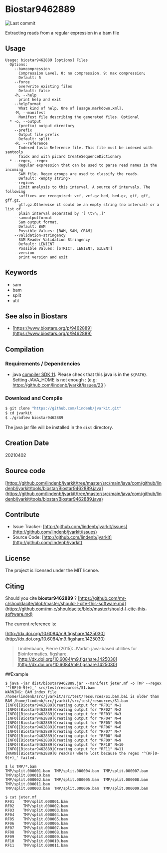 # Biostar9462889

![Last commit](https://img.shields.io/github/last-commit/lindenb/jvarkit.png)

Extracting reads from a regular expression in a bam file


## Usage

```
Usage: biostar9462889 [options] Files
  Options:
    --bamcompression
      Compression Level. 0: no compression. 9: max compression;
      Default: 5
    --force
      overwrite existing files
      Default: false
    -h, --help
      print help and exit
    --helpFormat
      What kind of help. One of [usage,markdown,xml].
    -M, --manifest
      Manifest file describing the generated files. Optional
  * -o, --output
      (prefix) output directory
    --prefix
      Output file prefix
      Default: split
    -R, --reference
      Indexed fasta Reference file. This file must be indexed with samtools 
      faidx and with picard CreateSequenceDictionary
  * --regex, -regex
      Regular expression that can be used to parse read names in the incoming 
      SAM file. Regex groups are used to classify the reads.
      Default: <empty string>
    --regions
      Limit analysis to this interval. A source of intervals. The following 
      suffixes are recognized: vcf, vcf.gz bed, bed.gz, gtf, gff, gff.gz, 
      gtf.gz.Otherwise it could be an empty string (no interval) or a list of 
      plain interval separated by '[ \t\n;,]'
    --samoutputformat
      Sam output format.
      Default: BAM
      Possible Values: [BAM, SAM, CRAM]
    --validation-stringency
      SAM Reader Validation Stringency
      Default: LENIENT
      Possible Values: [STRICT, LENIENT, SILENT]
    --version
      print version and exit

```


## Keywords

 * sam
 * bam
 * split
 * util



## See also in Biostars

 * [https://www.biostars.org/p/9462889](https://www.biostars.org/p/9462889)


## Compilation

### Requirements / Dependencies

* java [compiler SDK 11](https://jdk.java.net/11/). Please check that this java is in the `${PATH}`. Setting JAVA_HOME is not enough : (e.g: https://github.com/lindenb/jvarkit/issues/23 )


### Download and Compile

```bash
$ git clone "https://github.com/lindenb/jvarkit.git"
$ cd jvarkit
$ ./gradlew biostar9462889
```

The java jar file will be installed in the `dist` directory.


## Creation Date

20210402

## Source code 

[https://github.com/lindenb/jvarkit/tree/master/src/main/java/com/github/lindenb/jvarkit/tools/biostar/Biostar9462889.java](https://github.com/lindenb/jvarkit/tree/master/src/main/java/com/github/lindenb/jvarkit/tools/biostar/Biostar9462889.java)


## Contribute

- Issue Tracker: [http://github.com/lindenb/jvarkit/issues](http://github.com/lindenb/jvarkit/issues)
- Source Code: [http://github.com/lindenb/jvarkit](http://github.com/lindenb/jvarkit)

## License

The project is licensed under the MIT license.

## Citing

Should you cite **biostar9462889** ? [https://github.com/mr-c/shouldacite/blob/master/should-I-cite-this-software.md](https://github.com/mr-c/shouldacite/blob/master/should-I-cite-this-software.md)

The current reference is:

[http://dx.doi.org/10.6084/m9.figshare.1425030](http://dx.doi.org/10.6084/m9.figshare.1425030)

> Lindenbaum, Pierre (2015): JVarkit: java-based utilities for Bioinformatics. figshare.
> [http://dx.doi.org/10.6084/m9.figshare.1425030](http://dx.doi.org/10.6084/m9.figshare.1425030)


##Example

```
$ java -jar dist/biostar9462889.jar --manifest jeter.mf -o TMP --regex '^(RF[0-9]+)_' src/test/resources/S1.bam
WARNING: BAM index file /home/lindenb/src/jvarkit/src/test/resources/S1.bam.bai is older than BAM /home/lindenb/src/jvarkit/src/test/resources/S1.bam
[INFO][Biostar9462889]Creating output for "RF01" N=1
[INFO][Biostar9462889]Creating output for "RF02" N=2
[INFO][Biostar9462889]Creating output for "RF03" N=3
[INFO][Biostar9462889]Creating output for "RF04" N=4
[INFO][Biostar9462889]Creating output for "RF05" N=5
[INFO][Biostar9462889]Creating output for "RF06" N=6
[INFO][Biostar9462889]Creating output for "RF07" N=7
[INFO][Biostar9462889]Creating output for "RF08" N=8
[INFO][Biostar9462889]Creating output for "RF09" N=9
[INFO][Biostar9462889]Creating output for "RF10" N=10
[INFO][Biostar9462889]Creating output for "RF11" N=11
[WARN][Biostar9462889]0 read(s) where lost because the regex '^(RF[0-9]+)_' failed.

$ ls TMP/*.bam
TMP/split.000001.bam  TMP/split.000004.bam  TMP/split.000007.bam  TMP/split.000010.bam
TMP/split.000002.bam  TMP/split.000005.bam  TMP/split.000008.bam  TMP/split.000011.bam
TMP/split.000003.bam  TMP/split.000006.bam  TMP/split.000009.bam

$ cat jeter.mf
RF01	TMP/split.000001.bam
RF02	TMP/split.000002.bam
RF03	TMP/split.000003.bam
RF04	TMP/split.000004.bam
RF05	TMP/split.000005.bam
RF06	TMP/split.000006.bam
RF07	TMP/split.000007.bam
RF08	TMP/split.000008.bam
RF09	TMP/split.000009.bam
RF10	TMP/split.000010.bam
RF11	TMP/split.000011.bam
```

